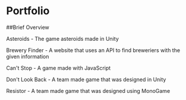 # Portfolio

##Brief Overview

Asteroids - The game asteroids made in Unity

Brewery Finder - A website that uses an API to find breweriers with the given information

Can't Stop - A game made with JavaScript

Don't Look Back - A team made game that was designed in Unity

Resistor - A team made game that was designed using MonoGame
